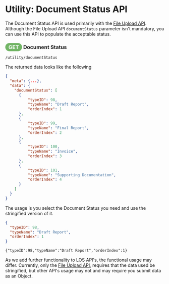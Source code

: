 # Utility: Document Status API


The Document Status API is used primarily with the [File Upload API](../srf-file-upload-api.md). Although the File Upload API `documentStatus` parameter isn't mandatory, you can use this API to populate the acceptable status.

### <span style="background-color: #72b566; font-weight: bold; color: #ffffff; padding: 3px 10px; border-radius: 14px;">GET</span> **Document Status**

```text
/utility/documentStatus
```

The returned data looks like the following

```json
{
  "meta": {...},
  "data": {
    "documentStatus": [
      {
          "typeID": 98,
          "typeName": "Draft Report",
          "orderIndex": 1
      },
      {
          "typeID": 99,
          "typeName": "Final Report",
          "orderIndex": 2
      },
      {
          "typeID": 100,
          "typeName": "Invoice",
          "orderIndex": 3
      },
      {
          "typeID": 101,
          "typeName": "Supporting Documentation",
          "orderIndex": 4
      }
    ]
  }
}
```

The usage is you select the Document Status you need and use the stringified version of it.

```json
{
  "typeID": 98,
  "typeName": "Draft Report",
  "orderIndex": 1
}
```

```text
{"typeID":98,"typeName":"Draft Report","orderIndex":1}
```

As we add further functionality to LOS API's, the functional usage may differ. Currently, only the [File Upload API](../srf-file-upload-api.md), requires that the data used be stringified, but other API's usage may not and may require you submit data as an Object.